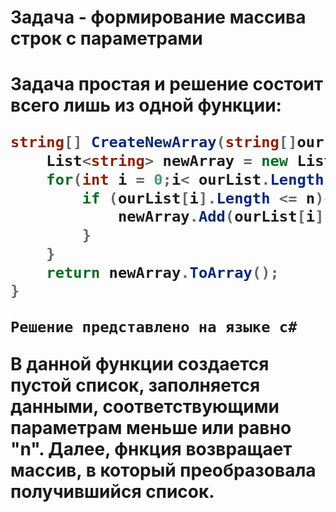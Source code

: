 <h1>Задача - формирование массива строк с параметрами<h1>

Задача простая и решение состоит всего лишь из одной функции:

```c#
string[] CreateNewArray(string[]ourList){
    List<string> newArray = new List<string>();
    for(int i = 0;i< ourList.Length;i++){
        if (ourList[i].Length <= n){
            newArray.Add(ourList[i]);
        }
    }
    return newArray.ToArray();
}
```


`Решение представлено на языке с#`

В данной функции создается пустой список, заполняется данными, соответствующими параметрам **меньше или равно "n"**. Далее, фнкция возвращает массив, в который преобразовала получившийся список.